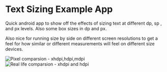 # Text Sizing Example App

Quick android app to show off the effects of sizing text at different dp, sp , and px levels. Also some box sizes in dp and px.

Also nice for running size by side on different screen resolutions to get a feel for how similar or different measurements will feel on different size devices.

![Pixel comparsion - xhdpi,hdpi,mdpi](https://dl.dropbox.com/u/2300280/device-comp.png)
![Real life comparsion - xhdpi and hdpi](https://dl.dropbox.com/u/2300280/size_ex_1.jpg)